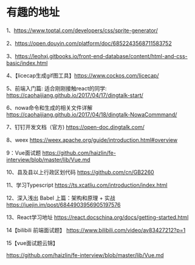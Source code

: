 # 有趣的地址

1、https://www.toptal.com/developers/css/sprite-generator/

2、https://open.douyin.com/platform/doc/6852243568711583752

3、https://leohxj.gitbooks.io/front-end-database/content/html-and-css-basic/index.html

4、【licecap生成gif图工具】https://www.cockos.com/licecap/ 

5、前端入门篇: 适合刚刚接触react的同学: 
https://caohaijiang.github.io/2017/04/17/dingtalk-start/

6、nowa命令和生成的相关文件详解
https://caohaijiang.github.io/2017/04/18/dingtalk-NowaCommmand/

7、钉钉开发文档（官方)
https://open-doc.dingtalk.com/

8、weex
https://weex.apache.org/guide/introduction.html#overview

9：Vue面试题
https://github.com/haizlin/fe-interview/blob/master/lib/Vue.md

10、县及县以上行政区划代码
https://github.com/cn/GB2260

11、学习Typescript
https://ts.xcatliu.com/introduction/index.html


12、深入浅出 Babel 上篇：架构和原理 + 实战
https://juejin.im/post/6844903956905197576

13、React学习地址
https://react.docschina.org/docs/getting-started.html

14【bilibili 前端面试题】
https://www.bilibili.com/video/av83427212?p=1

15【vue面试题云锦】

https://github.com/haizlin/fe-interview/blob/master/lib/Vue.md